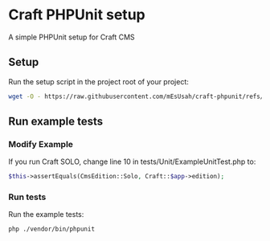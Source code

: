 # Craft PHPUnit setup
A simple PHPUnit setup for Craft CMS

## Setup
Run the setup script in the project root of your project:
```bash
wget -O - https://raw.githubusercontent.com/mEsUsah/craft-phpunit/refs/heads/master/setup.sh | bash
```

## Run example tests
### Modify Example
If you run Craft SOLO, change line 10 in tests/Unit/ExampleUnitTest.php to:
```php
$this->assertEquals(CmsEdition::Solo, Craft::$app->edition);
```

### Run tests
Run the example tests:
```bash
php ./vendor/bin/phpunit
```